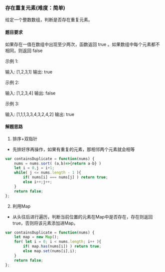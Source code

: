 ### 存在重复元素(难度：简单)
给定一个整数数组，判断是否存在重复元素。

#### 题目要求
如果存在一值在数组中出现至少两次，函数返回 true 。如果数组中每个元素都不相同，则返回 false 

示例 1:

输入: [1,2,3,1]
输出: true

示例 2:

输入: [1,2,3,4]
输出: false

示例 3:

输入: [1,1,1,3,3,4,3,2,4,2]
输出: true

#### 解题思路
1. 排序+双指针
- 先排好序再操作，如果有重复的元素，那相邻两个元素就会相等
```JavaScript
var containsDuplicate = function(nums) {
    nums = nums.sort( (a,b)=>{return a-b} )
    let i = 0,j = i+1;
    while( j <= nums.length - 1 ){
        if( nums[i] === nums[j] ) return true;
        else i++;j++;
    }
    return false;
};
```
2. 利用Map
- 从头往后进行遍历，判断当前位置的元素在Map中是否存在，存在则返回true，否则将该元素添加进Map。
```JavaScript
var containsDuplicate = function(nums) {
    let map = new Map();
    for( let i = 0; i < nums.length; i++ ){
        if( map.has(nums[i]) ) return true;
        else map.set(nums[i],i);
    }
    return false;    
};
```

